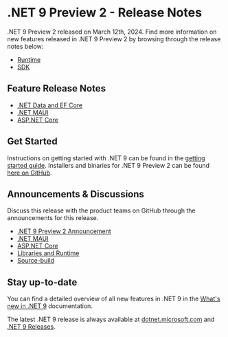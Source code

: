 # .NET 9 Preview 2 - Release Notes

.NET 9 Preview 2 released on March 12th, 2024. Find more information on new features released in .NET 9 Preview 2 by browsing through the release notes below:

* [Runtime](./runtime.md)
* [SDK](./sdk.md)

## Feature Release Notes

* [.NET Data and EF Core](./efcoreanddata.md)
* [.NET MAUI](./dotnetmaui.md)
* [ASP.NET Core](./aspnetcore.md)

## Get Started

Instructions on getting started with .NET 9 can be found in the [getting started guide](../../get-started.md). Installers and binaries for .NET 9 Preview 2 can be found [here on GitHub](./9.0.0-preview.2.md).

## Announcements & Discussions

Discuss this release with the product teams on GitHub through the announcements for this release.

* [.NET 9 Preview 2 Announcement](https://aka.ms/dotnet/9/preview2)
* [.NET MAUI](https://github.com/dotnet/maui/discussions/21159)
* [ASP.NET Core](https://github.com/dotnet/aspnetcore/discussions/54503)
* [Libraries and Runtime](https://github.com/dotnet/runtime/discussions/99619)
* [Source-build](https://github.com/dotnet/source-build/discussions/4214)

## Stay up-to-date

You can find a detailed overview of all new features in .NET 9 in the [What's new in .NET 9](https://learn.microsoft.com/dotnet/core/whats-new/dotnet-9/overview) documentation.

The latest .NET 9 release is always available at [dotnet.microsoft.com](https://dotnet.microsoft.com/download/dotnet/9.0) and [.NET 9 Releases](../../README.md).

